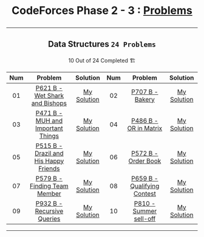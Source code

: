 # <p align="center">CodeForces Phase 2 - 3 : [Problems](https://github.com/cs-MohamedAyman/Problem-Solving-Training/tree/master/level-2/codeforces/phase-2-3)</p>
***

<!--
✅ *Problem * - [Problem Link]() - [My Solution]()
🏗️
|PA|[]()|[My Solution]()|PB|[]()|[My Solution]()|
-->

## <p align="center"> Data Structures `24 Problems` </p>
<p align="center"> 10 Out of 24 Completed 🏗️</p>

|**Num**|**Problem**|**Solution**|**Num**|**Problem**|**Solution**|
|:----:|:----:|:----:|:----:|:----:|:----:|
|01|[P621 B - Wet Shark and Bishops](https://codeforces.com/problemset/problem/621/B)|[My Solution](https://github.com/GeorgeBeshay/ProblemSolving/blob/main/CF_Phase_2_3/Data%20Structure/P621B_WetSharkAndBishops.cpp)|02|[P707 B - Bakery](https://codeforces.com/problemset/problem/707/B)|[My Solution](https://github.com/GeorgeBeshay/ProblemSolving/blob/main/CF_Phase_2_3/Data%20Structure/P707B_Bakery.cpp)|
|03|[P471 B - MUH and Important Things](https://codeforces.com/problemset/problem/471/B)|[My Solution](https://github.com/GeorgeBeshay/ProblemSolving/blob/main/CF_Phase_2_3/Data%20Structure/P471B_MUHAndImportantThings.cpp)|04|[P486 B - OR in Matrix](https://codeforces.com/problemset/problem/486/B)|[My Solution](https://github.com/GeorgeBeshay/ProblemSolving/blob/main/CF_Phase_2_3/Data%20Structure/P486B_ORinMatrix.cpp)|
|05|[P515 B - Drazil and His Happy Friends](https://codeforces.com/problemset/problem/515/B)|[My Solution](https://github.com/GeorgeBeshay/ProblemSolving/blob/main/CF_Phase_2_3/Data%20Structure/P515B_DrazilAndHisHappyFriends.cpp)|06|[P572 B - Order Book](https://codeforces.com/problemset/problem/572/B)|[My Solution](https://github.com/GeorgeBeshay/ProblemSolving/blob/main/CF_Phase_2_3/Data%20Structure/P572B_OrderBook.cpp)|
|07|[P579 B - Finding Team Member](https://codeforces.com/problemset/problem/579/B)|[My Solution](https://github.com/GeorgeBeshay/ProblemSolving/blob/main/CF_Phase_2_3/Data%20Structure/P579B_FindingTeamMember.cpp)|08|[P659 B - Qualifying Contest](https://codeforces.com/problemset/problem/659/B)|[My Solution](https://github.com/GeorgeBeshay/ProblemSolving/blob/main/CF_Phase_2_3/Data%20Structure/P659B_QualifyingContest.cpp)|
|09|[P932 B -Recursive Queries](https://codeforces.com/contest/932/problem/B)|[My Solution](https://github.com/GeorgeBeshay/ProblemSolving/blob/main/CF_Phase_2_3/Data%20Structure/P932B_RecursiveQueries.cpp)|10|[P810 - Summer sell-off](https://codeforces.com/problemset/problem/810/B)|[My Solution](https://github.com/GeorgeBeshay/ProblemSolving/blob/main/CF_Phase_2_3/Data%20Structure/P810B_SummerSellOff.cpp)|
***
